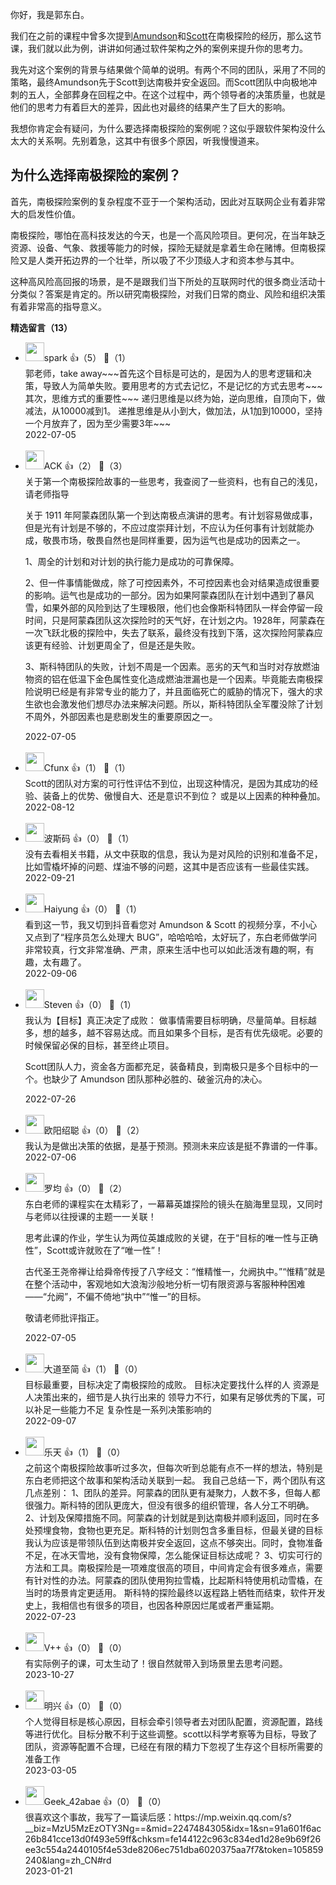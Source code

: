 你好，我是郭东白。

我们在之前的课程中曾多次提到[Amundson](https://en.wikipedia.org/wiki/Roald_Amundsen)和[Scott](https://en.wikipedia.org/wiki/Robert_Falcon_Scott)在南极探险的经历，那么这节课，我们就以此为例，讲讲如何通过软件架构之外的案例来提升你的思考力。

我先对这个案例的背景与结果做个简单的说明。有两个不同的团队，采用了不同的策略，最终Amundson先于Scott到达南极并安全返回。而Scott团队中向极地冲刺的五人，全部葬身在回程之中。在这个过程中，两个领导者的决策质量，也就是他们的思考力有着巨大的差异，因此也对最终的结果产生了巨大的影响。

我想你肯定会有疑问，为什么要选择南极探险的案例呢？这似乎跟软件架构没什么太大的关系啊。先别着急，这其中有很多个原因，听我慢慢道来。

## 为什么选择南极探险的案例？

首先，南极探险案例的复杂程度不亚于一个架构活动，因此对互联网企业有着非常大的启发性价值。

南极探险，哪怕在高科技发达的今天，也是一个高风险项目。更何况，在当年缺乏资源、设备、气象、救援等能力的时候，探险无疑就是拿着生命在赌博。但南极探险又是人类开拓边界的一个壮举，所以吸了不少顶级人才和资本参与其中。

这种高风险高回报的场景，是不是跟我们当下所处的互联网时代的很多商业活动十分类似？答案是肯定的。所以研究南极探险，对我们日常的商业、风险和组织决策有着非常高的指导意义。
<div><strong>精选留言（13）</strong></div><ul>
<li><img src="https://static001.geekbang.org/account/avatar/00/11/09/fb/52a662b2.jpg" width="30px"><span>spark</span> 👍（5） 💬（1）<div>郭老师，take away~~~首先这个目标是可达的，是因为人的思考逻辑和决策，导致人为简单失败。要用思考的方式去记忆，不是记忆的方式去思考~~~
其次，思维方式的重要性~~~
递归思维是以终为始，逆向思维，自顶向下，做减法，从10000减到1。
递推思维是从小到大，做加法，从1加到10000，坚持一个月放弃了，因为至少需要3年~~~
</div>2022-07-05</li><br/><li><img src="https://static001.geekbang.org/account/avatar/00/1d/55/4a/8a841200.jpg" width="30px"><span>ACK</span> 👍（2） 💬（3）<div>关于第一个南极探险故事的一些思考，我查阅了一些资料，也有自己的浅见，请老师指导


关于 1911 年阿蒙森团队第一个到达南极点演讲的思考。有计划容易做成事，但是光有计划是不够的，不应过度崇拜计划，不应认为任何事有计划就能办成，敬畏市场，敬畏自然也是同样重要，因为运气也是成功的因素之一。

1、周全的计划和对计划的执行能力是成功的可靠保障。

2、但一件事情能做成，除了可控因素外，不可控因素也会对结果造成很重要的影响。运气也是成功的一部分。因为如果阿蒙森团队在计划中遇到了暴风雪，如果外部的风险到达了生理极限，他们也会像斯科特团队一样会停留一段时间，只是阿蒙森团队这次探险时的天气好，在计划之内。1928年，阿蒙森在一次飞跃北极的探险中，失去了联系，最终没有找到下落，这次探险阿蒙森应该更有经验、计划更周全了，但是还是失败。

3、斯科特团队的失败，计划不周是一个因素。恶劣的天气和当时对存放燃油物资的铝在低温下金色属性变化造成燃油泄漏也是一个因素。毕竟能去南极探险说明已经是有非常专业的能力了，并且面临死亡的威胁的情况下，强大的求生欲也会激发他们想尽办法来解决问题。所以，斯科特团队全军覆没除了计划不周外，外部因素也是悲剧发生的重要原因之一。</div>2022-07-05</li><br/><li><img src="https://static001.geekbang.org/account/avatar/00/11/9b/91/5e105a9e.jpg" width="30px"><span>Cfunx</span> 👍（1） 💬（1）<div>Scott的团队对方案的可行性评估不到位，出现这种情况，是因为其成功的经验、装备上的优势、傲慢自大、还是意识不到位？ 或是以上因素的种种叠加。</div>2022-08-12</li><br/><li><img src="https://static001.geekbang.org/account/avatar/00/13/42/bf/8d366dd4.jpg" width="30px"><span>波斯码</span> 👍（0） 💬（1）<div>没有去看相关书籍，从文中获取的信息，我认为是对风险的识别和准备不足，比如雪橇坏掉的问题、煤油不够的问题，这其中是否应该有一些最佳实践。</div>2022-09-21</li><br/><li><img src="https://static001.geekbang.org/account/avatar/00/10/99/85/6dcabb53.jpg" width="30px"><span>Haiyung</span> 👍（0） 💬（1）<div>看到这一节，我又切到抖音看您对 Amundson &amp; Scott 的视频分享，不小心又点到了“程序员怎么处理大 BUG”，哈哈哈哈，太好玩了，东白老师做学问非常较真，行文非常准确、严肃，原来生活中也可以如此活泼有趣的啊，有趣，太有趣了。</div>2022-09-06</li><br/><li><img src="https://static001.geekbang.org/account/avatar/00/13/21/14/423a821f.jpg" width="30px"><span>Steven</span> 👍（0） 💬（1）<div>我认为【目标】真正决定了成败：
做事情需要目标明确，尽量简单。目标越多，想的越多，越不容易达成。而且如果多个目标，是否有优先级呢。必要的时候保留必保的目标，甚至终止项目。

Scott团队人力，资金各方面都充足，装备精良，到南极只是多个目标中的一个。也缺少了 Amundson 团队那种必胜的、破釜沉舟的决心。
</div>2022-07-26</li><br/><li><img src="https://static001.geekbang.org/account/avatar/00/14/8c/e1/63adf36f.jpg" width="30px"><span>欧阳绍聪</span> 👍（0） 💬（2）<div>我认为是做出决策的依据，是基于预测。预测未来应该是挺不靠谱的一件事。</div>2022-07-06</li><br/><li><img src="https://static001.geekbang.org/account/avatar/00/2b/a0/50/390187f3.jpg" width="30px"><span>罗均</span> 👍（0） 💬（2）<div>东白老师的课程实在太精彩了，一幕幕英雄探险的镜头在脑海里显现，又同时与老师以往授课的主题一一关联！

思考此课的作业，学生认为两位英雄成败的关键，在于“目标的唯一性与正确性”，Scott或许就败在了“唯一性”！

古代圣王尧帝禅让给舜帝传授了八字经文：“惟精惟一，允阙执中。”“惟精”就是在整个活动中，客观地如大浪淘沙般地分析一切有限资源与客服种种困难——“允阙”，不偏不倚地“执中”“惟一”的目标。

敬请老师批评指正。</div>2022-07-05</li><br/><li><img src="https://static001.geekbang.org/account/avatar/00/22/ba/32/cf75ea4b.jpg" width="30px"><span>大道至简</span> 👍（1） 💬（0）<div>目标最重要，目标决定了南极探险的成败。
目标决定要找什么样的人
资源是人决策出来的，细节是人执行出来的
领导力不行，如果有足够优秀的下属，可以补足一些能力不足
复杂性是一系列决策影响的</div>2022-09-07</li><br/><li><img src="https://static001.geekbang.org/account/avatar/00/17/2e/f0/0bbb0df5.jpg" width="30px"><span>乐天</span> 👍（1） 💬（0）<div>之前这个南极探险故事听过多次，但每次听到总能有点不一样的想法，特别是东白老师把这个故事和架构活动关联到一起。
我自己总结一下，两个团队有这几点差别：
1、团队的差异。阿蒙森的团队更有凝聚力，人数不多，但每人都很强力。斯科特的团队更庞大，但没有很多的组织管理，各人分工不明确。
2、计划及保障措施不同。阿蒙森的计划就是到达南极并顺利返回，同时在多处预埋食物，食物也更充足。斯科特的计划则包含多重目标，但最关键的目标我认为应该是带领队伍到达南极并安全返回，这点不够突出。同时，食物准备不足，在冰天雪地，没有食物保障，怎么能保证目标达成呢？
3、切实可行的方法和工具。南极探险是一项难度很高的项目，中间肯定会有很多难点，需要有针对性的办法。阿蒙森的团队使用狗拉雪橇，比起斯科特使用机动雪橇，在当时的场景肯定更适用。
斯科特的探险最终以返程路上牺牲而结束，软件开发史上，我相信也有很多的项目，也因各种原因烂尾或者严重延期。</div>2022-07-23</li><br/><li><img src="https://static001.geekbang.org/account/avatar/00/19/63/20/db1fd274.jpg" width="30px"><span>V++</span> 👍（0） 💬（0）<div>有实际例子的课，可太生动了！很自然就带入到场景里去思考问题。</div>2023-10-27</li><br/><li><img src="" width="30px"><span>明兴</span> 👍（0） 💬（0）<div>个人觉得目标是核心原因，目标会牵引领导者去对团队配置，资源配置，路线等进行优化。目标分散不利于这些调整。scott以科学考察等为目标，导致了团队，资源等配置不合理，已经在有限的精力下忽视了生存这个目标所需要的准备工作</div>2023-03-05</li><br/><li><img src="" width="30px"><span>Geek_42abae</span> 👍（0） 💬（0）<div>很喜欢这个事故，我写了一篇读后感：https:&#47;&#47;mp.weixin.qq.com&#47;s?__biz=MzU5MzEzOTY3Ng==&amp;mid=2247484305&amp;idx=1&amp;sn=91a601f6ac26b841cce13d0f493e59ff&amp;chksm=fe144122c963c834ed1d28e9b69f26ee3c554a2440105f4e53de8206ec751dba6020375aa7f7&amp;token=105859240&amp;lang=zh_CN#rd</div>2023-01-21</li><br/>
</ul>
